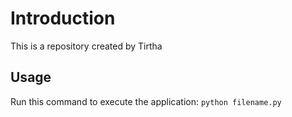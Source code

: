  # Introduction
 This is a repository created by Tirtha
## Usage
Run this command to execute the application: `python filename.py`
